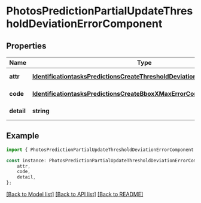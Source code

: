 # PhotosPredictionPartialUpdateThresholdDeviationErrorComponent


## Properties

Name | Type | Description | Notes
------------ | ------------- | ------------- | -------------
**attr** | [**IdentificationtasksPredictionsCreateThresholdDeviationErrorComponentAttr**](IdentificationtasksPredictionsCreateThresholdDeviationErrorComponentAttr.md) |  | [default to undefined]
**code** | [**IdentificationtasksPredictionsCreateBboxXMaxErrorComponentCode**](IdentificationtasksPredictionsCreateBboxXMaxErrorComponentCode.md) |  | [default to undefined]
**detail** | **string** |  | [default to undefined]

## Example

```typescript
import { PhotosPredictionPartialUpdateThresholdDeviationErrorComponent } from 'mosquito-alert';

const instance: PhotosPredictionPartialUpdateThresholdDeviationErrorComponent = {
    attr,
    code,
    detail,
};
```

[[Back to Model list]](../README.md#documentation-for-models) [[Back to API list]](../README.md#documentation-for-api-endpoints) [[Back to README]](../README.md)
